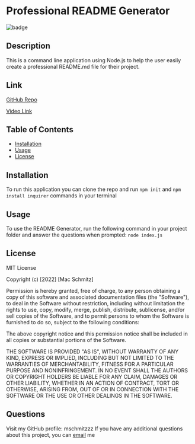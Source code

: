 # Professional README Generator

![badge](https://img.shields.io/badge/license-MIT-brightgreen)<br />

## Description

This is a command line application using Node.js to help the user easily create a professional README.md file for their project.

## Link

[GitHub Repo](https://github.com/mschmitzzz/hw-9-readme-generator)

[Video Link](https://github.com/mschmitzzz/hw-9-readme-generator)

## Table of Contents

- [Installation](#installation)
- [Usage](#usage)
- [License](#license)

## Installation

To run this application you can clone the repo and run `npm init` and `npm install inquirer` commands in your terminal

## Usage

To use the README Generator, run the following command in your project folder and answer the questions when prompted:
`node index.js`

## License

MIT License

Copyright (c) [2022] [Mac Schmitz]

Permission is hereby granted, free of charge, to any person obtaining a copy
of this software and associated documentation files (the "Software"), to deal
in the Software without restriction, including without limitation the rights
to use, copy, modify, merge, publish, distribute, sublicense, and/or sell
copies of the Software, and to permit persons to whom the Software is
furnished to do so, subject to the following conditions:

The above copyright notice and this permission notice shall be included in all
copies or substantial portions of the Software.

THE SOFTWARE IS PROVIDED "AS IS", WITHOUT WARRANTY OF ANY KIND, EXPRESS OR
IMPLIED, INCLUDING BUT NOT LIMITED TO THE WARRANTIES OF MERCHANTABILITY,
FITNESS FOR A PARTICULAR PURPOSE AND NONINFRINGEMENT. IN NO EVENT SHALL THE
AUTHORS OR COPYRIGHT HOLDERS BE LIABLE FOR ANY CLAIM, DAMAGES OR OTHER
LIABILITY, WHETHER IN AN ACTION OF CONTRACT, TORT OR OTHERWISE, ARISING FROM,
OUT OF OR IN CONNECTION WITH THE SOFTWARE OR THE USE OR OTHER DEALINGS IN THE
SOFTWARE.

## Questions

Visit my GitHub profile: mschmitzzz
If you have any additional questions about this project, you can [email](mailto:mac.schmitz@att.net) me
